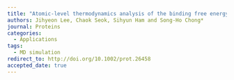 ```yaml
---
title: "Atomic-level thermodynamics analysis of the binding free energy of SARS-CoV-2 neutralizing antibodies"
authors: Jihyeon Lee, Chaok Seok, Sihyun Ham and Song-Ho Chong*
journal: Proteins
categories:
  - Applications
tags:
  - MD simulation
redirect_to: http://doi.org/10.1002/prot.26458
accepted_date: true
---
```

